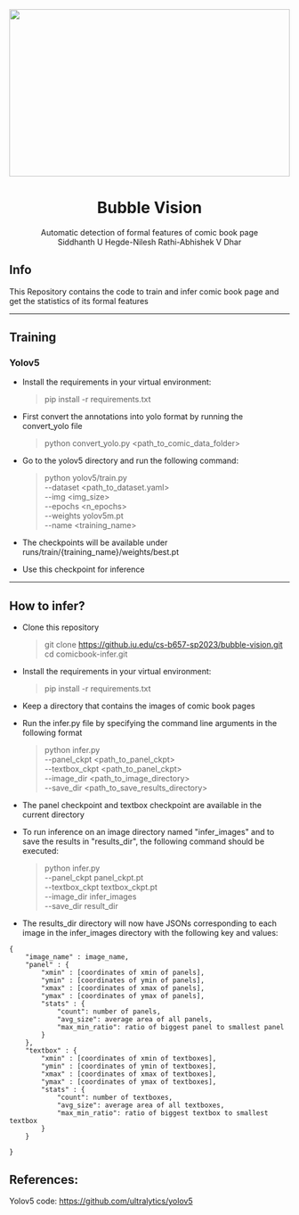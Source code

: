 <div align="center">
    <img src="https://www.graphicaction.com.au/wp-content/uploads/2020/10/comic-books-featured.png"/ height = 300 width = 100%>
</div>

<div align="center">

# Bubble Vision

Automatic detection of formal features of comic book page \
Siddhanth U Hegde-Nilesh Rathi-Abhishek V Dhar
</div>

## Info

This Repository contains the code to train and infer comic book page and get the statistics of its formal features

---
## Training

### Yolov5

- Install the requirements in your virtual environment:
    > pip install -r requirements.txt

- First convert the annotations into yolo format by running the convert_yolo file
    > python convert_yolo.py <path_to_comic_data_folder>

- Go to the yolov5 directory and run the following command:
    > python yolov5/train.py  \
    > --dataset <path_to_dataset.yaml> \
    > --img <img_size> \
    > --epochs <n_epochs> \
    > --weights yolov5m.pt \
    > --name <training_name>

- The checkpoints will be available under runs/train/{training_name}/weights/best.pt

- Use this checkpoint for inference

---
## How to infer?

- Clone this repository
    > git clone https://github.iu.edu/cs-b657-sp2023/bubble-vision.git \
    > cd comicbook-infer.git

- Install the requirements in your virtual environment:
    > pip install -r requirements.txt

- Keep a directory that contains the images of comic book pages

- Run the infer.py file by specifying the command line arguments in the following format
    > python infer.py \
    > --panel_ckpt <path_to_panel_ckpt> \
    > --textbox_ckpt <path_to_panel_ckpt> \
    > --image_dir <path_to_image_directory> \
    > --save_dir <path_to_save_results_directory>

- The panel checkpoint and textbox checkpoint are available in the current directory

- To run inference on an image directory named "infer_images" and to save the results in "results_dir", the following command should be executed:
    > python infer.py \
    > --panel_ckpt panel_ckpt.pt \
    > --textbox_ckpt textbox_ckpt.pt \
    > --image_dir infer_images \
    > --save_dir result_dir

- The results_dir directory will now have JSONs corresponding to each image in the infer_images directory with the following key and values:

```
{
    "image_name" : image_name,
    "panel" : {
        "xmin" : [coordinates of xmin of panels],
        "ymin" : [coordinates of ymin of panels],
        "xmax" : [coordinates of xmax of panels],
        "ymax" : [coordinates of ymax of panels],
        "stats" : {
            "count": number of panels,
            "avg_size": average area of all panels,
            "max_min_ratio": ratio of biggest panel to smallest panel
        }
    },
    "textbox" : {
        "xmin" : [coordinates of xmin of textboxes],
        "ymin" : [coordinates of ymin of textboxes],
        "xmax" : [coordinates of xmax of textboxes],
        "ymax" : [coordinates of ymax of textboxes],
        "stats" : {
            "count": number of textboxes,
            "avg_size": average area of all textboxes,
            "max_min_ratio": ratio of biggest textbox to smallest textbox
        }
    }

}
```

## References:

Yolov5 code: https://github.com/ultralytics/yolov5
